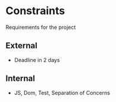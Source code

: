 # Constraints

Requirements for the project

## External

- Deadline in 2 days

## Internal

- JS, Dom, Test, Separation of Concerns
